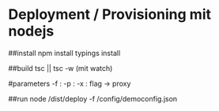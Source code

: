# Deployment / Provisioning mit nodejs

##install
npm install
typings install

##build
tsc || tsc -w (mit watch)

#parameters
-f : <configfile>
-p : <password>
-x : flag -> proxy

##run
node /dist/deploy -f /config/democonfig.json
